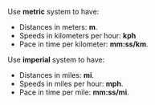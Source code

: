 Use **metric** system to have:
- Distances in meters: **m**.
- Speeds in kilometers per hour: **kph**
- Pace in time per kilometer: **mm:ss/km**.

Use **imperial** system to have:
- Distances in miles: **mi**.
- Speeds in miles per hour: **mph**.
- Pace in time per mile: **mm:ss/mi**.


